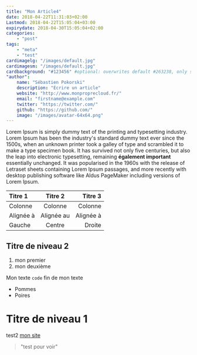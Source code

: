 ```yaml
---
title: "Mon Article4"
date: 2018-04-22T11:31:03+02:00
Lastmod: 2018-04-22T15:05:04+03:00
expirydate: 2018-04-30T15:05:04+02:00
categories:
    - "post"
tags:
    - "meta"
    - "test"
cardimagelg: "/images/default.jpg"
cardimagesm: "/images/default.jpg"
cardbackground: "#123456" #optional: overwrites default #263238, only shows when no image specified.
"author":
    name: "Sébastien Pokorski"
    description: "Ecrire un article"
    website: "http://www.monproprecloud.fr/"
    email: "firstname@example.com"
    twitter: "https://twitter.com/"
    github: "https://github.com/"
    image: "/images/avatar-64x64.png"
---
```

Lorem Ipsum is simply dummy text of the printing and typesetting industry.
Lorem Ipsum has been the industry's standard dummy text ever since the 1500s,
when an unknown printer took a galley of type and scrambled it to make a type
specimen book. <!--more--> It has survived not only five centuries, but also the leap into
electronic typesetting, remaining __également important__ essentially unchanged. It was popularised in
the 1960s with the release of Letraset sheets containing Lorem Ipsum passages,
and more recently with desktop publishing software like Aldus PageMaker
including versions of Lorem Ipsum.

| Titre 1       |     Titre 2     |        Titre 3 |
| :------------ | :-------------: | -------------: |
| Colonne       |     Colonne     |        Colonne |
| Alignée à     |   Alignée au    |      Alignée à |
| Gauche        |     Centre      |         Droite |

Titre de niveau 2
-------------------
1. mon premier
2. mon deuxième

Mon texte `code` fin de mon texte

* Pommes
* Poires

Titre de niveau 1
=====================
test2
[mon site](https://www.monproprecloud.fr "mon site")


> "test pour voir"
